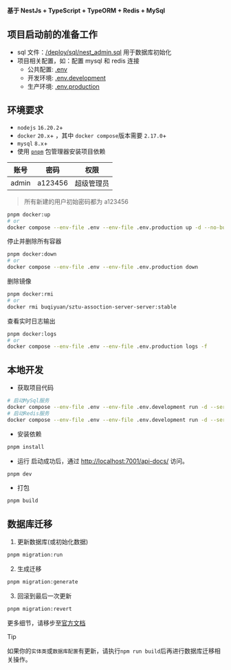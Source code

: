 # 

**基于 NestJs + TypeScript + TypeORM + Redis + MySql**


## 项目启动前的准备工作

- sql 文件：[/deploy/sql/nest_admin.sql](https://github.com/buqiyuan/sztu-assoction-server/tree/main/deploy/sql/nest_admin.sql) 用于数据库初始化
- 项目相关配置，如：配置 mysql 和 redis 连接
  - 公共配置: [.env](https://github.com/buqiyuan/sztu-assoction-server/blob/main/.env)
  - 开发环境: [.env.development](https://github.com/buqiyuan/sztu-assoction-server/blob/main/.env.development)
  - 生产环境: [.env.production](https://github.com/buqiyuan/sztu-assoction-server/blob/main/.env.production)

## 环境要求

- `nodejs` `16.20.2`+
- `docker` `20.x`+ ，其中 `docker compose`版本需要 `2.17.0`+
- `mysql` `8.x`+
- 使用 [`pnpm`](https://pnpm.io/zh/) 包管理器安装项目依赖


|   账号    |  密码  |    权限    |
| :-------: | :----: | :--------: |
| admin | a123456 | 超级管理员 |

> 所有新建的用户初始密码都为 a123456


```bash
pnpm docker:up
# or
docker compose --env-file .env --env-file .env.production up -d --no-build
```

停止并删除所有容器

```bash
pnpm docker:down
# or
docker compose --env-file .env --env-file .env.production down
```

删除镜像

```bash
pnpm docker:rmi
# or
docker rmi buqiyuan/sztu-assoction-server-server:stable
```

查看实时日志输出

```bash
pnpm docker:logs
# or
docker compose --env-file .env --env-file .env.production logs -f

```

## 本地开发

- 获取项目代码

```bash
# 启动MySql服务
docker compose --env-file .env --env-file .env.development run -d --service-ports mysql
# 启动Redis服务
docker compose --env-file .env --env-file .env.development run -d --service-ports redis
```

- 安装依赖

```bash
pnpm install

```

- 运行
  启动成功后，通过 <http://localhost:7001/api-docs/> 访问。

```bash
pnpm dev
```

- 打包

```bash
pnpm build
```

## 数据库迁移

1. 更新数据库(或初始化数据)

```bash
pnpm migration:run
```

2. 生成迁移

```bash
pnpm migration:generate
```

3. 回滚到最后一次更新

```bash
pnpm migration:revert
```

更多细节，请移步至[官方文档](https://typeorm.io/migrations)

> [!TIP]
> 如果你的`实体类`或`数据库配置`有更新，请执行`npm run build`后再进行数据库迁移相关操作。




